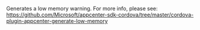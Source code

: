 
Generates a low memory warning.
For more info, please see: https://github.com/Microsoft/appcenter-sdk-cordova/tree/master/cordova-plugin-appcenter-generate-low-memory
